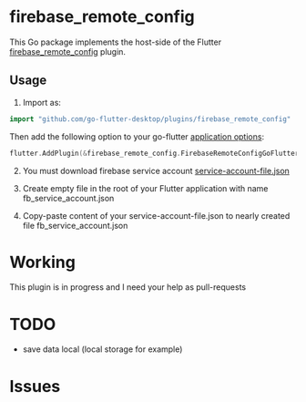 # firebase_remote_config

This Go package implements the host-side of the Flutter [firebase_remote_config](https://pub.dev/packages/firebase_remote_config) plugin.

## Usage

1) Import as:

```go
import "github.com/go-flutter-desktop/plugins/firebase_remote_config"
```

Then add the following option to your go-flutter [application options](https://github.com/go-flutter-desktop/go-flutter/wiki/Plugin-info):

```go
flutter.AddPlugin(&firebase_remote_config.FirebaseRemoteConfigGoFlutterPlugin{}),
```

2) You must download firebase service account [service-account-file.json](https://firebase.google.com/docs/admin/setup)

3) Create empty file in the root of your Flutter application with name fb_service_account.json

4) Copy-paste content of your service-account-file.json to nearly created file fb_service_account.json

# Working

This plugin is in progress and I need your help as pull-requests

# TODO

- save data local (local storage for example)

# Issues
